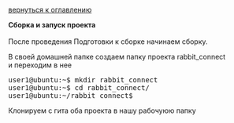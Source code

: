 <a href="/README.md">вернуться к оглавлению</a>

<b>Сборка и запуск проекта</b> <br><br>
После проведения Подготовки к сборке начинаем сборку.<br>

В своей домашней папке создаем папку проекта rabbit_connect<br>
и переходим в нее <br>

<pre>
user1@ubuntu:~$ mkdir rabbit_connect
user1@ubuntu:~$ cd rabbit_connect/
user1@ubuntu:~/rabbit_connect$ 
</pre>

Клонируем с гита оба проекта в нашу рабочуюю папку